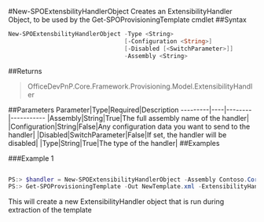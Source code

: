 #New-SPOExtensbilityHandlerObject
Creates an ExtensibilityHandler Object, to be used by the Get-SPOProvisioningTemplate cmdlet
##Syntax
```powershell
New-SPOExtensbilityHandlerObject -Type <String>
                                 [-Configuration <String>]
                                 [-Disabled [<SwitchParameter>]]
                                 -Assembly <String>
```


##Returns
>OfficeDevPnP.Core.Framework.Provisioning.Model.ExtensibilityHandler

##Parameters
Parameter|Type|Required|Description
---------|----|--------|-----------
|Assembly|String|True|The full assembly name of the handler|
|Configuration|String|False|Any configuration data you want to send to the handler|
|Disabled|SwitchParameter|False|If set, the handler will be disabled|
|Type|String|True|The type of the handler|
##Examples

###Example 1
```powershell

PS:> $handler = New-SPOExtensibilityHandlerObject -Assembly Contoso.Core.Handlers -Type Contoso.Core.Handlers.MyExtensibilityHandler
PS:> Get-SPOProvisioningTemplate -Out NewTemplate.xml -ExtensibilityHandlers $handler
```
This will create a new ExtensibilityHandler object that is run during extraction of the template
